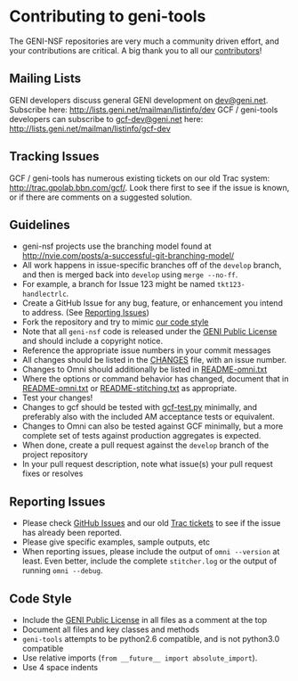 # Contributing to geni-tools

The GENI-NSF repositories are very much a community driven effort, and
your contributions are critical. A big thank you to all our [contributors](CONTRIBUTORS.md)!

## Mailing Lists
GENI developers discuss general GENI development on dev@geni.net. Subscribe here: http://lists.geni.net/mailman/listinfo/dev
GCF / geni-tools developers can subscribe to gcf-dev@geni.net here: http://lists.geni.net/mailman/listinfo/gcf-dev

## Tracking Issues
GCF / geni-tools has numerous existing tickets on our old Trac system: http://trac.gpolab.bbn.com/gcf/. Look there first to see if the issue is known, or if there are comments on a suggested solution.

## Guidelines
 - geni-nsf projects use the branching model found at
 http://nvie.com/posts/a-successful-git-branching-model/
  - All work happens in issue-specific branches off of the `develop`
  branch, and then is merged back into `develop` using `merge --no-ff`.
   - For example, a branch for Issue 123 might be named `tkt123-handlectrlc`.
 - Create a GitHub Issue for any bug, feature, or enhancement you
 intend to address. (See [Reporting Issues](#reporting-issues))
 - Fork the repository and try to mimic [our code style](#code-style)
 - Note that all `geni-nsf` code is released under the [GENI Public
 License](LICENSE.txt) and should include a copyright notice.
 - Reference the appropriate issue numbers in your commit messages
 - All changes should be listed in the [CHANGES](CHANGES) file, with an issue
 number.
  - Changes to Omni should additionally be listed in
 [README-omni.txt](README-omni.txt)
 - Where the options or command behavior has changed, document that in
 [README-omni.txt](README-omni.txt) or [README-stitching.txt](README-stitching.txt) as appropriate.
 - Test your changes!
  - Changes to gcf should be tested with [gcf-test.py](src/gcf-test.py) minimally, and
 preferably also with the included AM acceptance tests or equivalent.
  - Changes to Omni can also be tested against GCF minimally, but a
 more complete set of tests against production aggregates is expected.
 - When done, create a pull request against the `develop` branch of
 the project repository
 - In your pull request description, note what issue(s) your pull
 request fixes or resolves

## Reporting Issues ##
 - Please check [GitHub Issues](https://github.com/GENI-NSF/geni-tools/issues) and our old [Trac tickets](http://trac.gpolab.bbn.com/gcf/report) to see if the issue has already been reported.
 - Please give specific examples, sample outputs, etc
 - When reporting issues, please include the output of `omni --version` at least. Even better, include the complete `stitcher.log` or the output of running `omni --debug`.

## Code Style ##
 - Include the [GENI Public License](LICENSE.txt) in all files as a comment at the top
 - Document all files and key classes and methods
 - `geni-tools` attempts to be python2.6 compatible, and is not python3.0 compatible
 - Use relative imports (`from __future__ import absolute_import`).
 - Use 4 space indents
